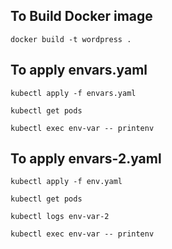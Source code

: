 ## To Build Docker image
`docker build -t wordpress .`

## To apply envars.yaml
`kubectl apply -f envars.yaml`

`kubectl get pods`

`kubectl exec env-var -- printenv`


## To apply envars-2.yaml
`kubectl apply -f env.yaml`

`kubectl get pods`

`kubectl logs env-var-2`

`kubectl exec env-var -- printenv`
